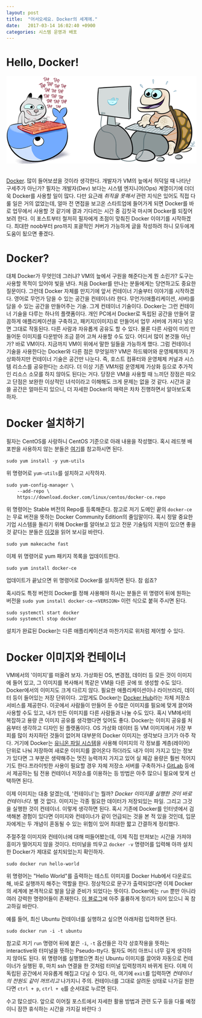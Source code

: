 ```yaml
---
layout: post
title:  "어서오세요. Docker의 세계에."
date:   2017-03-14 16:02:40 +0900
categories: 시스템 운영과 배포
---
```


Hello, Docker!
========================

<div align="center"><img src="https://github.com/kycfeel/kycfeel.github.io/blob/master/_images/dockercatandturtle.png?raw=true"/></div><br>


[Docker](https://www.docker.com). 많이 들어보셨을 것이라 생각한다. 개발자가 VM의 늪에서 허덕일 때 나타난 구세주가 아닌가? 필자는 개발자(Dev) 보다는 시스템 엔지니어(Ops) 계열이기에 더더욱 Docker를 사용할 일이 많다. 다만 요근래 *취직을 못해서* 관련 지식은 있어도 직접 다룰 일은 거의 없었는데, 얼마 전 면접을 보고온 스타트업에 들어가게 되면 Docker를 바로 업무에서 사용할 것 같기에 결과 기다리는 시간 중 김칫국 마시며 Docker를 되짚어 보려 한다. 이 포스트부터 철저히 필자에게 초점이 맞춰진 Docker 이야기를 시작하겠다. 최대한 noob부터 pro까지 포괄적인 커버가 가능하게 글을 작성하려 하니 모두에게 도움이 됬으면 좋겠다.

Docker?
========================

대체 Docker가 무엇인데 그러냐? VM의 늪에서 구원을 해준다는게 뭔 소린가? 도구는 사용할 목적이 있어야 빛을 낸다. 처음 Docker를 만나는 분들에게는 당연하고도 중요한 질문이다. 그런데 Docker 자체를 만지기에 앞서 컨테이너 기술부터 이야기를 시작하겠다. 영어로 무언가 담을 수 있는 공간을 컨테이너라 한다. 무언가(애플리케이션, 서버)를 담을 수 있는 공간을 만들어주는 기술. 그게 컨테이너 기술이다. Docker는 그런 컨테이너 기술을 다루는 하나의 플랫폼이다. 개인 PC에서 Docker로 독립된 공간을 만들어 깔끔하게 애플리케이션을 구축하고, 패키지(이미지)로 만들어서 업무 서버에 가져다 넣으면 그대로 작동된다. 다른 사람과 자유롭게 공유도 할 수 있다. 물론 다른 사람이 미리 만들어둔 이미지를 다운받아 조금 뜯어 고쳐 사용할 수도 있다. 어디서 많이 본것들 아닌가? 바로 VM이다. 지금까지 VM이 위에서 말한 일들을 가능하게 했다. 그럼 컨테이너 기술을 사용한다는 Docker와 다른 점은 무엇일까? VM은 하드웨어와 운영체제까지 가상화하지만 컨테이너 기술은 공간만 나눈다. 즉, 호스트 컴퓨터와 운영체제 커널과 시스템 리소스를 공유한다는 소리다. 더 이상 기존 VM처럼 운영체제 가상화 등으로 추가적인 리소스 소모를 하지 않아도 된다는 거다. 당장은 VM을 사용할 때 느끼던 장점은 따오고 단점은 보완한 이상적인 녀석이라고 이해해도 크게 문제는 없을 것 같다. 시간과 글 쓸 공간은 얼마든지 있으니, 더 자세한 Docker의 매력은 차차 진행하면서 알아보도록 하자.

Docker 설치하기
========================

필자는 CentOS를 사랑하니 CentOS 기준으로 아래 내용을 작성했다. 혹시 레드헷 배포판을 사용하지 않는 분들은 [여기](https://docs.docker.com/engine/installation/#platform-support-matrix)를 참고하시면 된다.

```
sudo yum install -y yum-utils
```
위 명령어로 `yum-utils`를 설치하고 시작하자.

```
sudo yum-config-manager \
    --add-repo \
    https://download.docker.com/linux/centos/docker-ce.repo
```
위 명령어는 Stable 버전의 Repo를 등록해준다. 참고로 저기 도메인 끝의 `docker-ce`는 무료 버전을 뜻하는 Docker Community Edition의 줄임말이다. 혹시 정말 중요한 기업 시스템을 돌리기 위해 Docker를 알아보고 있고 전문 기술팀의 지원이 있으면 좋을 것 같다는 분들은 [이것](https://www.docker.com/enterprise-edition)을 읽어 보시길 바란다.

```
sudo yum makecache fast
```
이제 위 명령어로 yum 패키지 목록을 업데이트한다.

```
sudo yum install docker-ce
```
업데이트가 끝났으면 위 명령어로 Docker를 설치하면 된다. 참 쉽죠?

혹시라도 특정 버전의 Docker를 정해 사용해야 하시는 분들은 위 명령어 뒤에 원하는 버전을 `sudo yum install docker-ce-<VERSION>` 이런 식으로 붙혀 주시면 된다.


```
sudo systemctl start docker
sudo systemctl stop docker
```

설치가 완료된 Docker는 다른 애플리케이션과 마찬가지로 위처럼 제어할 수 있다.

Docker 이미지와 컨테이너
========================

VM에서의 '이미지'를 떠올려 보자. 가상화된 OS, 변경점, 데이터 등 모든 것이 이미지에 들어 있고, 그 이미지를 복사해서 똑같은 VM을 다른 곳에 또 생성할 수도 있다. Docker에서의 이미지도 크게 다르지 않다. 필요한 애플리케이션이나 라이브러리, 데이터 등이 들어있는 저장 단위이다. 고맙게도 Docker는 [Docker Hub](https://hub.docker.com)라는 자체 저장소 서비스를 제공한다. 이곳에서 사람들이 만들어 둔 수많은 이미지를 필요에 맞게 끌어와 사용할 수도 있고, 내가 만든 이미지를 다른 사람들과 나눌 수도 있다. 혹시 VM에서의 복잡하고 용량 큰 이미지 공유를 생각했다면 잊어도 좋다. Docker는 이미지 공유를 처음부터 생각하고 디자인 된 플랫폼이다. OS 가상화 데이터 등 VM 이미지에서 가장 부피를 많이 차지하던 것들이 없어져 대부분의 Docker 이미지는 생각보다 크기가 아주 작다. 거기에 Docker는 [유니온 파일 시스템](https://en.wikipedia.org/wiki/UnionFS)을 사용해 이미지의 각 정보를 계층(레이어) 단위로 나눠 저장하여 새로운 이미지를 끌어온다 하더라도 내가 이미 가지고 있는 정보가 있다면 그 부분은 생략해주는 멋진 능력까지 가지고 있어 실 체감 용량은 훨씬 적어지기도 한다.프라이빗한 사용이 필요할 경우 자체 저장소 서버를 구축하거나 [GitLab](https://gitlab.com) 등에서 제공하는 팀 전용 컨테이너 저장소를 이용하는 등 방법은 아주 많으니 필요에 맞게 선택하면 된다.

이제 이미지는 대충 알겠는데, '컨테이너'는 뭘까? *Docker 이미지를 실행한 것이 바로 컨테이너다.* 별 것 없다. 이미지는 각종 필요한 데이터가 저장되있는 파일. 그리고 그것을 실행한 것이 컨테이너. 이렇게 생각하면 된다. 혹시 기존에 Docker를 인터넷에서 검색해본 경험이 있다면 이미지와 컨테이너가 같이 언급되는 것을 본 적 있을 것인데, 입문자에게는 두 개념이 혼동될 수 있는 위험이 있어 최대한 짧고 간결하게 정리했다.

주절주절 이미지와 컨테이너에 대해 떠들어봤는데, 이제 직접 만져보는 시간을 가져야 흥미가 떨어지지 않을 것이다. 터미널을 띄우고 `docker -v` 명령어를 입력해 아까 설치한 Docker가 제대로 설치되었는지 확인하자.

```
sudo docker run hello-world
```

위 명령어는 "Hello World"를 출력하는 테스트 이미지를 Docker Hub에서 다운로드해, 바로 실행까지 해주는 역할을 한다. 정상적으로 문구가 출력되었다면 이제 Docker의 세계에 본격적으로 발을 담굴 준비가 되었다는 뜻이다. Docker에는 `run` 뿐만 아니라 여러 강력한 명령어들이 존재한다. [이 블로그](http://pyrasis.com/book/DockerForTheReallyImpatient/Chapter03)에 아주 훌륭하게 정리가 되어 있으니 꼭 참고하길 바란다.

예를 들어, 최신 Ubuntu 컨테이너를 실행하고 싶으면 아래처럼 입력하면 된다.

```
sudo docker run -i -t ubuntu
```

참고로 저기 `run` 명령어 뒤에 붙은 `-i`, `-t` 옵션들은 각각 상호작용을 뜻하는 interactive와 터미널을 뜻하는 Pseudo-tty다. 필자도 머리 아프니 너무 깊게 생각하지 않아도 된다. 위 명령어를 실행했으면 최신 Ubuntu 이미지를 끌어와 자동으로 컨테이너가 실행된 후, 마치 ssh 연결을 한 것처럼 터미널 입력창까지 바뀌게 된다. 이제 이 독립된 공간에서 자유롭게 해집고 다닐 수 있다. 아, 여기에 `exit`를 입력하면 *컨테이너의 전원도 같이 꺼뜨리고* 나가지니 주의. 컨테이너를 그대로 살려둔 상태로 나가길 원한다면 `ctrl + p`, `ctrl + q`를 순서대로 누르면 된다.

수고 많으셨다. 앞으로 이어질 포스트에서 자세한 활용 방법과 관련 도구 등을 다룰 예정이니 잠깐 휴식하는 시간을 가지길 바란다 :)
